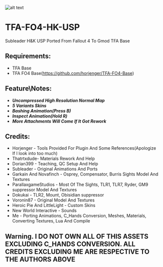 ![alt text](https://i.imgur.com/jOZ9rvJ.png)

# TFA-FO4-HK-USP
 Subleader H&K USP Ported From Fallout 4 To Gmod TFA Base

## Requirements:
* TFA Base
* TFA FO4 Base(https://github.com/horjenger/TFA-FO4-Base)

## Feature\Notes:
* ***Uncompressed High Resolution Normal Map***
* ***5 Variants Skins***
* ***Bashing Animation(Press B)***
* ***Inspect Animation(Hold R)***
* ***More Attachments Will Come If It Got Rework***

## Credits:
* Horjenger - Tools Provided For Plugin And Some References(Apologize If I look into too much)
* Thatrtxdude- Materials Rework And Help
* Dorian399 - Teaching, QC Setup And Help
* Subleader - Original Animations And Ports
* Garkain And Novafinch - Osprey, Compensator, Burris Sights Model And Textures
* ParallaxgameStudios - Most Of The Sights, TLR1, TLR7, Ryder, GM9 suppressor Model And Textures
* Dokukai - TLR2, Mount, Obisidian suppressor
* Voronin87 - Original Model And Textures
* Heroic Pie And LittleLight - Custom Skins
* New World Interactive - Sounds
* Me - Porting Animations, C_Hands Conversion, Meshes, Materials, Converting Textures, Lua And Compile

## Warning. I DO NOT OWN ALL OF THIS ASSETS EXCLUDING C_HANDS CONVERSION. ALL CREDITS EXCLUDING ME ARE RESPECTIVE TO THE AUTHORS ABOVE

